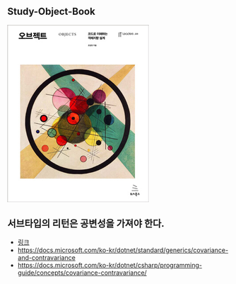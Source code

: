 ## Study-Object-Book

![](./images/9791158391409.jpg)

## 서브타입의 리턴은 공변성을 가져야 한다.
- [링크](./561-Return-type-Covariance/README.md)
- https://docs.microsoft.com/ko-kr/dotnet/standard/generics/covariance-and-contravariance
- https://docs.microsoft.com/ko-kr/dotnet/csharp/programming-guide/concepts/covariance-contravariance/